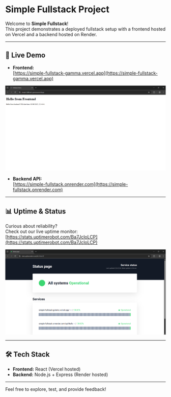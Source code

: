 # Simple Fullstack Project

Welcome to **Simple Fullstack**!  
This project demonstrates a deployed fullstack setup with a frontend hosted on Vercel and a backend hosted on Render.

---

## 🚀 Live Demo

- **Frontend:**  
  [https://simple-fullstack-gamma.vercel.app](https://simple-fullstack-gamma.vercel.app)

![Frontend Demo](./assets/frontend.png)

- **Backend API:**  
  [https://simple-fullstack.onrender.com](https://simple-fullstack.onrender.com)

---

## 📊 Uptime & Status

Curious about reliability?  
Check out our live uptime monitor:  
[https://stats.uptimerobot.com/Ba7JcloLCP](https://stats.uptimerobot.com/Ba7JcloLCP)

![Uptime Status](./assets/status.png)

---

## 🛠️ Tech Stack

- **Frontend:** React (Vercel hosted)
- **Backend:** Node.js + Express (Render hosted)

---

Feel free to explore, test, and provide feedback!

